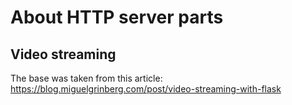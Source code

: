 # About HTTP server parts

## Video streaming

The base was taken from this article: https://blog.miguelgrinberg.com/post/video-streaming-with-flask
